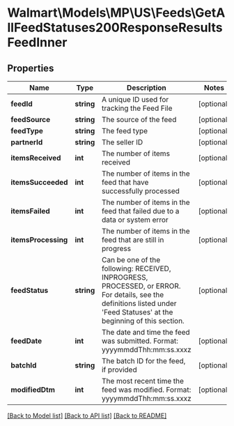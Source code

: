 # Walmart\Models\MP\US\Feeds\GetAllFeedStatuses200ResponseResultsFeedInner

## Properties

Name | Type | Description | Notes
------------ | ------------- | ------------- | -------------
**feedId** | **string** | A unique ID used for tracking the Feed File | [optional]
**feedSource** | **string** | The source of the feed | [optional]
**feedType** | **string** | The feed type | [optional]
**partnerId** | **string** | The seller ID | [optional]
**itemsReceived** | **int** | The number of items received | [optional]
**itemsSucceeded** | **int** | The number of items in the feed that have successfully processed | [optional]
**itemsFailed** | **int** | The number of items in the feed that failed due to a data or system error | [optional]
**itemsProcessing** | **int** | The number of items in the feed that are still in progress | [optional]
**feedStatus** | **string** | Can be one of the following: RECEIVED, INPROGRESS, PROCESSED, or ERROR. For details, see the definitions listed under 'Feed Statuses' at the beginning of this section. | [optional]
**feedDate** | **int** | The date and time the feed was submitted. Format: yyyymmddThh:mm:ss.xxxz | [optional]
**batchId** | **string** | The batch ID for the feed, if provided | [optional]
**modifiedDtm** | **int** | The most recent time the feed was modified. Format: yyyymmddThh:mm:ss.xxxz | [optional]


[[Back to Model list]](./) [[Back to API list]](../../../../../README.md#supported-apis) [[Back to README]](../../../../../README.md)

